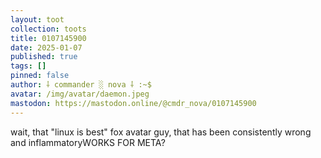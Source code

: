 ```yaml
---
layout: toot
collection: toots
title: 0107145900
date: 2025-01-07
published: true
tags: []
pinned: false
author: ⸸ commander ░ nova ⸸ :~$
avatar: /img/avatar/daemon.jpeg
mastodon: https://mastodon.online/@cmdr_nova/0107145900
---
```


wait, that "linux is best" fox avatar guy, that has been consistently wrong and inflammatoryWORKS FOR META?
